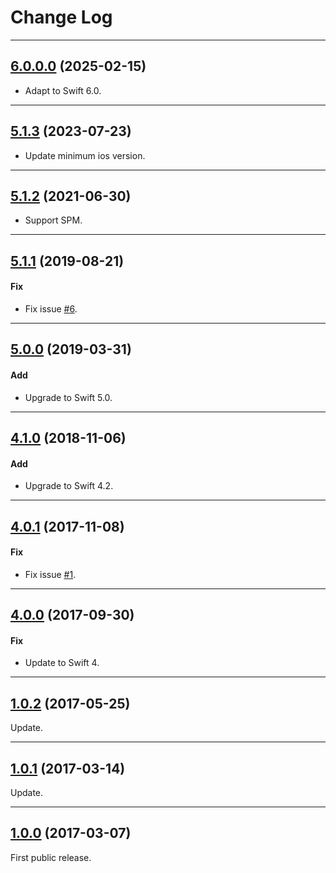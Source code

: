 # Change Log

-----

## [6.0.0.0](https://github.com/EFPrefix/EFAutoScrollLabel/releases/tag/6.0.0.0) (2025-02-15)

- Adapt to Swift 6.0.

---

## [5.1.3](https://github.com/EFPrefix/EFAutoScrollLabel/releases/tag/5.1.3) (2023-07-23)

- Update minimum ios version.

---

## [5.1.2](https://github.com/EFPrefix/EFAutoScrollLabel/releases/tag/5.1.2) (2021-06-30)

- Support SPM.

---

## [5.1.1](https://github.com/EFPrefix/EFAutoScrollLabel/releases/tag/5.1.1) (2019-08-21)

#### Fix

* Fix issue [#6](https://github.com/EFPrefix/EFAutoScrollLabel/issues/6).

---

## [5.0.0](https://github.com/EFPrefix/EFAutoScrollLabel/releases/tag/5.0.0) (2019-03-31)

#### Add

* Upgrade to Swift 5.0.

---

## [4.1.0](https://github.com/EFPrefix/EFAutoScrollLabel/releases/tag/4.1.0) (2018-11-06)

#### Add

* Upgrade to Swift 4.2.

---

## [4.0.1](https://github.com/EFPrefix/EFAutoScrollLabel/releases/tag/4.0.1) (2017-11-08)

#### Fix

* Fix issue [#1](https://github.com/EFPrefix/EFAutoScrollLabel/issues/1).

---

## [4.0.0](https://github.com/EFPrefix/EFAutoScrollLabel/releases/tag/4.0.0) (2017-09-30)

#### Fix

* Update to Swift 4.

---

## [1.0.2](https://github.com/EFPrefix/EFAutoScrollLabel/releases/tag/1.0.2) (2017-05-25)

Update.

---

## [1.0.1](https://github.com/EFPrefix/EFAutoScrollLabel/releases/tag/1.0.1) (2017-03-14)

Update.

---

## [1.0.0](https://github.com/EFPrefix/EFAutoScrollLabel/releases/tag/1.0.0) (2017-03-07)

First public release.
